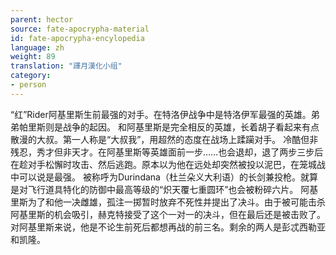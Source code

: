 ```yaml
---
parent: hector
source: fate-apocrypha-material
id: fate-apocrypha-encylopedia
language: zh
weight: 89
translation: "譯月漢化小组"
category:
- person
---
```


“红”Rider阿基里斯生前最强的对手。在特洛伊战争中是特洛伊军最强的英雄。弟弟帕里斯则是战争的起因。
和阿基里斯是完全相反的英雄，长着胡子看起来有点散漫的大叔。第一人称是“大叔我”，用超然的态度在战场上蹂躏对手。
冷酷但非残忍，秀才但非天才。在阿基里斯等英雄面前一步……也会退却，退了两步三步后在趁对手松懈时攻击、然后逃跑。原本以为他在远处却突然被投以泥巴，在笼城战中可以说是最强。
被称呼为Durindana（杜兰朵义大利语）的长剑兼投枪。就算是对飞行道具特化的防御中最高等级的“炽天覆七重圆环”也会被粉碎六片。
阿基里斯为了和他一决雌雄，孤注一掷暂时放弃不死性并提出了决斗。由于被可能击杀阿基里斯的机会吸引，赫克特接受了这个一对一的决斗，但在最后还是被击败了。
对阿基里斯来说，他是不论生前死后都想再战的前三名。剩余的两人是彭忒西勒亚和凯隆。
